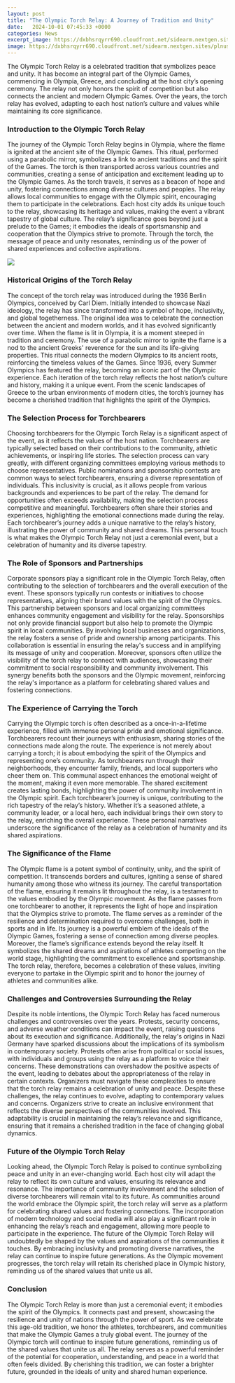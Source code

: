 ```yaml
---
layout: post
title: "The Olympic Torch Relay: A Journey of Tradition and Unity"
date:   2024-10-01 07:45:33 +0000
categories: News
excerpt_image: https://dxbhsrqyrr690.cloudfront.net/sidearm.nextgen.sites/plnusealions.com/images/responsive_2023/default_image.png
image: https://dxbhsrqyrr690.cloudfront.net/sidearm.nextgen.sites/plnusealions.com/images/responsive_2023/default_image.png
---
```


The Olympic Torch Relay is a celebrated tradition that symbolizes peace and unity. It has become an integral part of the Olympic Games, commencing in Olympia, Greece, and concluding at the host city’s opening ceremony. The relay not only honors the spirit of competition but also connects the ancient and modern Olympic Games. Over the years, the torch relay has evolved, adapting to each host nation’s culture and values while maintaining its core significance.
### Introduction to the Olympic Torch Relay
The journey of the Olympic Torch Relay begins in Olympia, where the flame is ignited at the ancient site of the Olympic Games. This ritual, performed using a parabolic mirror, symbolizes a link to ancient traditions and the spirit of the Games. The torch is then transported across various countries and communities, creating a sense of anticipation and excitement leading up to the Olympic Games. 
As the torch travels, it serves as a beacon of hope and unity, fostering connections among diverse cultures and peoples. The relay allows local communities to engage with the Olympic spirit, encouraging them to participate in the celebrations. Each host city adds its unique touch to the relay, showcasing its heritage and values, making the event a vibrant tapestry of global culture.
The relay’s significance goes beyond just a prelude to the Games; it embodies the ideals of sportsmanship and cooperation that the Olympics strive to promote. Through the torch, the message of peace and unity resonates, reminding us of the power of shared experiences and collective aspirations.

![](https://dxbhsrqyrr690.cloudfront.net/sidearm.nextgen.sites/plnusealions.com/images/responsive_2023/default_image.png)
### Historical Origins of the Torch Relay
The concept of the torch relay was introduced during the 1936 Berlin Olympics, conceived by Carl Diem. Initially intended to showcase Nazi ideology, the relay has since transformed into a symbol of hope, inclusivity, and global togetherness. The original idea was to celebrate the connection between the ancient and modern worlds, and it has evolved significantly over time.
When the flame is lit in Olympia, it is a moment steeped in tradition and ceremony. The use of a parabolic mirror to ignite the flame is a nod to the ancient Greeks' reverence for the sun and its life-giving properties. This ritual connects the modern Olympics to its ancient roots, reinforcing the timeless values of the Games.
Since 1936, every Summer Olympics has featured the relay, becoming an iconic part of the Olympic experience. Each iteration of the torch relay reflects the host nation’s culture and history, making it a unique event. From the scenic landscapes of Greece to the urban environments of modern cities, the torch’s journey has become a cherished tradition that highlights the spirit of the Olympics.
### The Selection Process for Torchbearers
Choosing torchbearers for the Olympic Torch Relay is a significant aspect of the event, as it reflects the values of the host nation. Torchbearers are typically selected based on their contributions to the community, athletic achievements, or inspiring life stories. The selection process can vary greatly, with different organizing committees employing various methods to choose representatives.
Public nominations and sponsorship contests are common ways to select torchbearers, ensuring a diverse representation of individuals. This inclusivity is crucial, as it allows people from various backgrounds and experiences to be part of the relay. The demand for opportunities often exceeds availability, making the selection process competitive and meaningful.
Torchbearers often share their stories and experiences, highlighting the emotional connections made during the relay. Each torchbearer’s journey adds a unique narrative to the relay’s history, illustrating the power of community and shared dreams. This personal touch is what makes the Olympic Torch Relay not just a ceremonial event, but a celebration of humanity and its diverse tapestry.
### The Role of Sponsors and Partnerships
Corporate sponsors play a significant role in the Olympic Torch Relay, often contributing to the selection of torchbearers and the overall execution of the event. These sponsors typically run contests or initiatives to choose representatives, aligning their brand values with the spirit of the Olympics. This partnership between sponsors and local organizing committees enhances community engagement and visibility for the relay.
Sponsorships not only provide financial support but also help to promote the Olympic spirit in local communities. By involving local businesses and organizations, the relay fosters a sense of pride and ownership among participants. This collaboration is essential in ensuring the relay's success and in amplifying its message of unity and cooperation.
Moreover, sponsors often utilize the visibility of the torch relay to connect with audiences, showcasing their commitment to social responsibility and community involvement. This synergy benefits both the sponsors and the Olympic movement, reinforcing the relay's importance as a platform for celebrating shared values and fostering connections.
### The Experience of Carrying the Torch
Carrying the Olympic torch is often described as a once-in-a-lifetime experience, filled with immense personal pride and emotional significance. Torchbearers recount their journeys with enthusiasm, sharing stories of the connections made along the route. The experience is not merely about carrying a torch; it is about embodying the spirit of the Olympics and representing one’s community.
As torchbearers run through their neighborhoods, they encounter family, friends, and local supporters who cheer them on. This communal aspect enhances the emotional weight of the moment, making it even more memorable. The shared excitement creates lasting bonds, highlighting the power of community involvement in the Olympic spirit.
Each torchbearer’s journey is unique, contributing to the rich tapestry of the relay’s history. Whether it’s a seasoned athlete, a community leader, or a local hero, each individual brings their own story to the relay, enriching the overall experience. These personal narratives underscore the significance of the relay as a celebration of humanity and its shared aspirations.
### The Significance of the Flame
The Olympic flame is a potent symbol of continuity, unity, and the spirit of competition. It transcends borders and cultures, igniting a sense of shared humanity among those who witness its journey. The careful transportation of the flame, ensuring it remains lit throughout the relay, is a testament to the values embodied by the Olympic movement.
As the flame passes from one torchbearer to another, it represents the light of hope and inspiration that the Olympics strive to promote. The flame serves as a reminder of the resilience and determination required to overcome challenges, both in sports and in life. Its journey is a powerful emblem of the ideals of the Olympic Games, fostering a sense of connection among diverse peoples.
Moreover, the flame’s significance extends beyond the relay itself. It symbolizes the shared dreams and aspirations of athletes competing on the world stage, highlighting the commitment to excellence and sportsmanship. The torch relay, therefore, becomes a celebration of these values, inviting everyone to partake in the Olympic spirit and to honor the journey of athletes and communities alike.
### Challenges and Controversies Surrounding the Relay
Despite its noble intentions, the Olympic Torch Relay has faced numerous challenges and controversies over the years. Protests, security concerns, and adverse weather conditions can impact the event, raising questions about its execution and significance. Additionally, the relay's origins in Nazi Germany have sparked discussions about the implications of its symbolism in contemporary society.
Protests often arise from political or social issues, with individuals and groups using the relay as a platform to voice their concerns. These demonstrations can overshadow the positive aspects of the event, leading to debates about the appropriateness of the relay in certain contexts. Organizers must navigate these complexities to ensure that the torch relay remains a celebration of unity and peace.
Despite these challenges, the relay continues to evolve, adapting to contemporary values and concerns. Organizers strive to create an inclusive environment that reflects the diverse perspectives of the communities involved. This adaptability is crucial in maintaining the relay’s relevance and significance, ensuring that it remains a cherished tradition in the face of changing global dynamics.
### Future of the Olympic Torch Relay
Looking ahead, the Olympic Torch Relay is poised to continue symbolizing peace and unity in an ever-changing world. Each host city will adapt the relay to reflect its own culture and values, ensuring its relevance and resonance. The importance of community involvement and the selection of diverse torchbearers will remain vital to its future.
As communities around the world embrace the Olympic spirit, the torch relay will serve as a platform for celebrating shared values and fostering connections. The incorporation of modern technology and social media will also play a significant role in enhancing the relay’s reach and engagement, allowing more people to participate in the experience.
The future of the Olympic Torch Relay will undoubtedly be shaped by the values and aspirations of the communities it touches. By embracing inclusivity and promoting diverse narratives, the relay can continue to inspire future generations. As the Olympic movement progresses, the torch relay will retain its cherished place in Olympic history, reminding us of the shared values that unite us all.
### Conclusion
The Olympic Torch Relay is more than just a ceremonial event; it embodies the spirit of the Olympics. It connects past and present, showcasing the resilience and unity of nations through the power of sport. As we celebrate this age-old tradition, we honor the athletes, torchbearers, and communities that make the Olympic Games a truly global event.
The journey of the Olympic torch will continue to inspire future generations, reminding us of the shared values that unite us all. The relay serves as a powerful reminder of the potential for cooperation, understanding, and peace in a world that often feels divided. By cherishing this tradition, we can foster a brighter future, grounded in the ideals of unity and shared human experience.